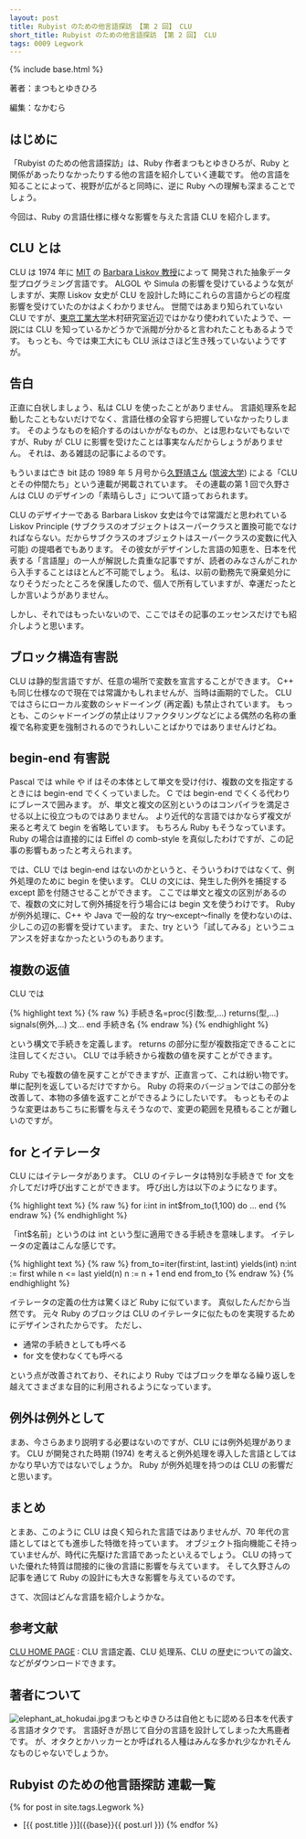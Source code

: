 ```yaml
---
layout: post
title: Rubyist のための他言語探訪 【第 2 回】 CLU
short_title: Rubyist のための他言語探訪 【第 2 回】 CLU
tags: 0009 Legwork
---
```

{% include base.html %}


著者：まつもとゆきひろ

編集：なかむら

## はじめに

「Rubyist のための他言語探訪」は、Ruby 作者まつもとゆきひろが、Ruby と関係があったりなかったりする他の言語を紹介していく連載です。
他の言語を知ることによって、視野が広がると同時に、逆に Ruby への理解も深まることでしょう。

今回は、Ruby の言語仕様に様々な影響を与えた言語 CLU を紹介します。

## CLU とは

CLU は 1974 年に [MIT](http://web.mit.edu/) の [Barbara Liskov 教授](http://www.pmg.csail.mit.edu/~liskov/)によって
開発された抽象データ型プログラミング言語です。
ALGOL や Simula の影響を受けているような気がしますが、実際 Liskov 女史が CLU を設計した時にこれらの言語からどの程度影響を受けていたのかはよくわかりません。
世間ではあまり知られていない CLU ですが、[東京工業大学](http://www.titech.ac.jp/home-j.html)木村研究室近辺ではかなり使われていたようで、一説には CLU を知っているかどうかで派閥が分かると言われたこともあるようです。
もっとも、今では東工大にも CLU 派はさほど生き残っていないようですが。

## 告白

正直に白状しましょう、私は CLU を使ったことがありません。
言語処理系を起動したこともないだけでなく、言語仕様の全容すら把握していなかったりします。
そのようなものを紹介するのはいかがなものか、とは思わないでもないですが、Ruby が CLU に影響を受けたことは事実なんだからしょうがありません。
それは、ある雑誌の記事によるのです。

もういまは亡き bit 誌の 1989 年 5 月号から[久野靖さん](http://www.gssm.otsuka.tsukuba.ac.jp/staff/kuno/index.html) ([筑波大学](http://www.tsukuba.ac.jp/)) による「CLU とその仲間たち」という連載が掲載されています。
その連載の第 1 回で久野さんは CLU のデザインの「素晴らしさ」について語っておられます。

CLU のデザイナーである Barbara Liskov 女史は今では常識だと思われている Liskov Principle (サブクラスのオブジェクトはスーパークラスと置換可能でなければならない。だからサブクラスのオブジェクトはスーパークラスの変数に代入可能) の提唱者でもあります。
その彼女がデザインした言語の知恵を、日本を代表する「言語屋」の一人が解説した貴重な記事ですが、読者のみなさんがこれから入手することはほとんど不可能でしょう。
私は、以前の勤務先で廃棄処分になりそうだったところを保護したので、個人で所有していますが、幸運だったとしか言いようがありません。

しかし、それではもったいないので、ここではその記事のエッセンスだけでも紹介しようと思います。

## ブロック構造有害説

CLU は静的型言語ですが、任意の場所で変数を宣言することができます。
C++ も同じ仕様なので現在では常識かもしれませんが、当時は画期的でした。
CLU ではさらにローカル変数のシャドーイング (再定義) も禁止されています。
もっとも、このシャドーイングの禁止はリファクタリングなどによる偶然の名称の重複で名称変更を強制されるのでうれしいことばかりではありませんけどね。

## begin-end 有害説

Pascal では while や if はその本体として単文を受け付け、複数の文を指定するときには begin-end でくくっていました。
C では begin-end でくくる代わりにブレースで囲みます。
が、単文と複文の区別というのはコンパイラを満足させる以上に役立つものではありません。
より近代的な言語ではかならず複文が来ると考えて begin を省略しています。
もちろん Ruby もそうなっています。
Ruby の場合は直接的には Eiffel の comb-style を真似したわけですが、この記事の影響もあったと考えられます。

では、CLU では begin-end はないのかというと、そういうわけではなくて、例外処理のために begin を使います。
CLU の文には、発生した例外を捕捉する except 節を付随させることができます。
ここでは単文と複文の区別があるので、複数の文に対して例外捕捉を行う場合には begin 文を使うわけです。
Ruby が例外処理に、C++ や Java で一般的な try〜except〜finally を使わないのは、少しこの辺の影響を受けています。
また、try という「試してみる」というニュアンスを好まなかったというのもあります。

## 複数の返値

CLU では

{% highlight text %}
{% raw %}
 手続き名=proc(引数:型,...) returns(型,...) signals(例外,...)
   文...
 end 手続き名
{% endraw %}
{% endhighlight %}


という構文で手続きを定義します。
returns の部分に型が複数指定できることに注目してください。
CLU では手続きから複数の値を戻すことができます。

Ruby でも複数の値を戻すことができますが、正直言って、これは紛い物です。
単に配列を返しているだけですから。
Ruby の将来のバージョンではこの部分を改善して、本物の多値を返すことができるようにしたいです。
もっともそのような変更はあちこちに影響を与えそうなので、変更の範囲を見積もることが難しいのですが。

## for とイテレータ

CLU にはイテレータがあります。
CLU のイテレータは特別な手続きで for 文を介してだけ呼び出すことができます。
呼び出し方は以下のようになります。

{% highlight text %}
{% raw %}
 for i:int in int$from_to(1,100) do
   ...
 end
{% endraw %}
{% endhighlight %}


「int$名前」というのは int という型に適用できる手続きを意味します。
イテレータの定義はこんな感じです。

{% highlight text %}
{% raw %}
 from_to=iter(first:int, last:int) yields(int)
   n:int := first
   while n <= last
     yield(n)
     n := n + 1
   end
 end from_to
{% endraw %}
{% endhighlight %}


イテレータの定義の仕方は驚くほど Ruby に似ています。
真似したんだから当然です。
元々 Ruby のブロックは CLU のイテレータに似たものを実現するためにデザインされたからです。
ただし、

* 通常の手続きとしても呼べる
* for 文を使わなくても呼べる


という点が改善されており、それにより Ruby ではブロックを単なる繰り返しを越えてさまざまな目的に利用されるようになっています。

## 例外は例外として

まあ、今さらあまり説明する必要はないのですが、CLU には例外処理があります。
CLU が開発された時期 (1974) を考えると例外処理を導入した言語としてはかなり早い方ではないでしょうか。
Ruby が例外処理を持つのは CLU の影響だと思います。

## まとめ

とまあ、このように CLU は良く知られた言語ではありませんが、70 年代の言語としてはとても進歩した特徴を持っています。
オブジェクト指向機能こそ持っていませんが、時代に先駆けた言語であったといえるでしょう。
CLU の持っていた優れた特質は間接的に後の言語に影響を与えています。
そして久野さんの記事を通じて Ruby の設計にも大きな影響を与えているのです。

さて、次回はどんな言語を紹介しようかな。

## 参考文献

[CLU HOME PAGE](http://www.pmg.csail.mit.edu/CLU.html)
: CLU 言語定義、CLU 処理系、CLU の歴史についての論文、などがダウンロードできます。

## 著者について

![elephant_at_hokudai.jpg]({{base}}{{site.baseurl}}/images/0009-Legwork/elephant_at_hokudai.jpg)まつもとゆきひろは自他ともに認める日本を代表する言語オタクです。
言語好きが昂じて自分の言語を設計してしまった大馬鹿者です。
が、オタクとかハッカーとか呼ばれる人種はみんな多かれ少なかれそんなものじゃないでしょうか。

## Rubyist のための他言語探訪 連載一覧

{% for post in site.tags.Legwork %}
  - [{{ post.title }}]({{base}}{{ post.url }})
{% endfor %}


